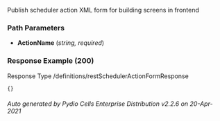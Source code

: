 






 
Publish scheduler action XML form for building screens in frontend  


### Path Parameters

 - **ActionName** (_string, required_) 




### Response Example (200)
Response Type /definitions/restSchedulerActionFormResponse

```
{}
```




###### Auto generated by Pydio Cells Enterprise Distribution v2.2.6 on 20-Apr-2021

